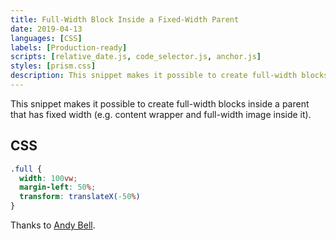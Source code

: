```yaml
---
title: Full-Width Block Inside a Fixed-Width Parent
date: 2019-04-13
languages: [CSS]
labels: [Production-ready]
scripts: [relative_date.js, code_selector.js, anchor.js]
styles: [prism.css]
description: This snippet makes it possible to create full-width blocks inside a parent that has fixed width
---
```


This snippet makes it possible to create full-width blocks inside a parent that has fixed width (e.g. content wrapper and full-width image inside it).

## CSS

```CSS
.full {
  width: 100vw;
  margin-left: 50%;
  transform: translateX(-50%)
}
```

Thanks to [Andy Bell](//andy-bell.design/wrote/creating-a-full-bleed-css-utility/).
